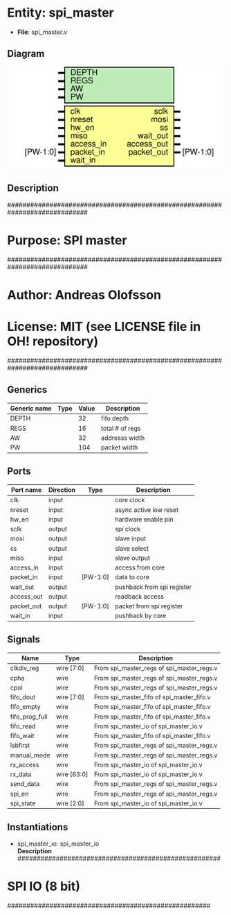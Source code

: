 # Entity: spi_master

- **File**: spi_master.v
## Diagram

![Diagram](spi_master.svg "Diagram")
## Description

#############################################################################
# Purpose: SPI master                                                       #
#############################################################################
# Author:   Andreas Olofsson                                                #
# License:  MIT (see LICENSE file in OH! repository)                        # 
#############################################################################

## Generics

| Generic name | Type | Value | Description          |
| ------------ | ---- | ----- | -------------------- |
| DEPTH        |      | 32    |  fifo depth          |
| REGS         |      | 16    |  total # of regs     |
| AW           |      | 32    |  addresss width      |
| PW           |      | 104   |  packet width        |
## Ports

| Port name  | Direction | Type     | Description                |
| ---------- | --------- | -------- | -------------------------- |
| clk        | input     |          | core clock                 |
| nreset     | input     |          | async active low reset     |
| hw_en      | input     |          | hardware enable pin        |
| sclk       | output    |          | spi clock                  |
| mosi       | output    |          | slave input                |
| ss         | output    |          | slave select               |
| miso       | input     |          | slave output               |
| access_in  | input     |          | access from core           |
| packet_in  | input     | [PW-1:0] | data to core               |
| wait_out   | output    |          | pushback from spi register |
| access_out | output    |          | readback access            |
| packet_out | output    | [PW-1:0] | packet from spi register   |
| wait_in    | input     |          | pushback by core           |
## Signals

| Name           | Type        | Description                                |
| -------------- | ----------- | ------------------------------------------ |
| clkdiv_reg     | wire [7:0]  | From spi_master_regs of spi_master_regs.v  |
| cpha           | wire        | From spi_master_regs of spi_master_regs.v  |
| cpol           | wire        | From spi_master_regs of spi_master_regs.v  |
| fifo_dout      | wire [7:0]  | From spi_master_fifo of spi_master_fifo.v  |
| fifo_empty     | wire        | From spi_master_fifo of spi_master_fifo.v  |
| fifo_prog_full | wire        | From spi_master_fifo of spi_master_fifo.v  |
| fifo_read      | wire        | From spi_master_io of spi_master_io.v      |
| fifo_wait      | wire        | From spi_master_fifo of spi_master_fifo.v  |
| lsbfirst       | wire        | From spi_master_regs of spi_master_regs.v  |
| manual_mode    | wire        | From spi_master_regs of spi_master_regs.v  |
| rx_access      | wire        | From spi_master_io of spi_master_io.v      |
| rx_data        | wire [63:0] | From spi_master_io of spi_master_io.v      |
| send_data      | wire        | From spi_master_regs of spi_master_regs.v  |
| spi_en         | wire        | From spi_master_regs of spi_master_regs.v  |
| spi_state      | wire [2:0]  | From spi_master_io of spi_master_io.v      |
## Instantiations

- spi_master_io: spi_master_io
</br>**Description**
#####################################################
# SPI IO (8 bit)
#####################################################

